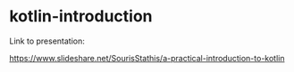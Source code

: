 # kotlin-introduction

Link to presentation:

https://www.slideshare.net/SourisStathis/a-practical-introduction-to-kotlin
